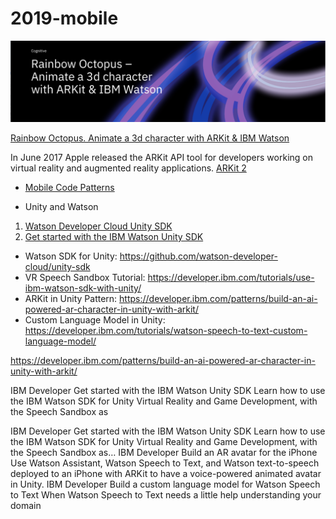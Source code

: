 # 2019-mobile

<img src="ARKit.png">


[Rainbow Octopus. Animate a 3d character with ARKit & IBM Watson](https://www.ibm.com/blogs/emerging-technology/rainbow-octopus/) 

In June 2017 Apple released the ARKit API tool for developers working on virtual reality and augmented reality applications.
[ARKit 2](https://developer.apple.com/arkit/)

* [Mobile Code Patterns](https://developer.ibm.com/patterns/category/mobile/)

* Unity and Watson

1. [Watson Developer Cloud Unity SDK](https://github.com/watson-developer-cloud/unity-sdk)
2. [Get started with the IBM Watson Unity SDK](https://developer.ibm.com/tutorials/use-ibm-watson-sdk-with-unity/)


* Watson SDK for Unity: https://github.com/watson-developer-cloud/unity-sdk
* VR Speech Sandbox Tutorial: https://developer.ibm.com/tutorials/use-ibm-watson-sdk-with-unity/
* ARKit in Unity Pattern: https://developer.ibm.com/patterns/build-an-ai-powered-ar-character-in-unity-with-arkit/
* Custom Language Model in Unity: https://developer.ibm.com/tutorials/watson-speech-to-text-custom-language-model/

https://developer.ibm.com/patterns/build-an-ai-powered-ar-character-in-unity-with-arkit/

IBM Developer
Get started with the IBM Watson Unity SDK
Learn how to use the IBM Watson SDK for Unity Virtual Reality and Game Development, with the Speech Sandbox as

IBM Developer
Get started with the IBM Watson Unity SDK
Learn how to use the IBM Watson SDK for Unity Virtual Reality and Game Development, with the Speech Sandbox as…
IBM Developer
Build an AR avatar for the iPhone
Use Watson Assistant, Watson Speech to Text, and Watson text-to-speech deployed to an iPhone with ARKit to have a voice-powered animated avatar in Unity.
IBM Developer
Build a custom language model for Watson Speech to Text
When Watson Speech to Text needs a little help understanding your domain


